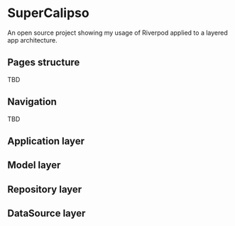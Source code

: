 # SuperCalipso

An open source project showing my usage of Riverpod applied to a layered app architecture.

## Pages structure

TBD

## Navigation

TBD

## Application layer

## Model layer

## Repository layer

## DataSource layer
